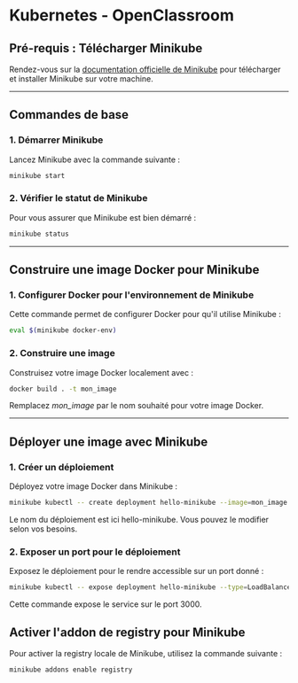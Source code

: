 # Kubernetes - OpenClassroom

## Pré-requis : Télécharger Minikube
Rendez-vous sur la [documentation officielle de Minikube](https://minikube.sigs.k8s.io/docs/start/) pour télécharger et installer Minikube sur votre machine.

---

## Commandes de base

### 1. Démarrer Minikube
Lancez Minikube avec la commande suivante :
```bash
minikube start
```

### 2. Vérifier le statut de Minikube
Pour vous assurer que Minikube est bien démarré :
```bash
minikube status
```
---

## Construire une image Docker pour Minikube
### 1. Configurer Docker pour l'environnement de Minikube
Cette commande permet de configurer Docker pour qu'il utilise Minikube :
```bash
eval $(minikube docker-env)
```

### 2. Construire une image
Construisez votre image Docker localement avec :

```bash
docker build . -t mon_image
```
Remplacez _mon_image_ par le nom souhaité pour votre image Docker.

---

## Déployer une image avec Minikube
### 1. Créer un déploiement
Déployez votre image Docker dans Minikube :

```bash
minikube kubectl -- create deployment hello-minikube --image=mon_image
```
Le nom du déploiement est ici hello-minikube. Vous pouvez le modifier selon vos besoins.

### 2. Exposer un port pour le déploiement
   Exposez le déploiement pour le rendre accessible sur un port donné :

```bash
minikube kubectl -- expose deployment hello-minikube --type=LoadBalancer --port=3000
```
Cette commande expose le service sur le port 3000.

## Activer l'addon de registry pour Minikube
Pour activer la registry locale de Minikube, utilisez la commande suivante :

```bash
minikube addons enable registry
```